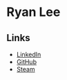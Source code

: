 # Ryan Lee

## Links

* [LinkedIn](https://www.linkedin.com/in/jonathan-lee-65b23717a/)
* [GitHub](https://github.com/McSmallpox)
* [Steam](https://steamcommunity.com/profiles/76561198048106677/)